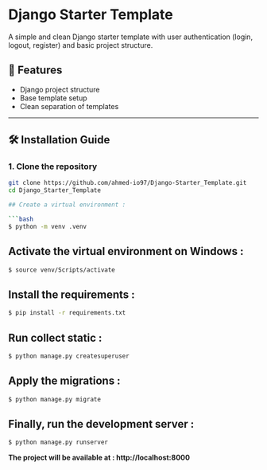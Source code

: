 # Django Starter Template

A simple and clean Django starter template with user authentication (login, logout, register) and basic project structure.

## 🚀 Features

- Django project structure
- Base template setup
- Clean separation of templates

---

## 🛠️ Installation Guide

### 1. Clone the repository

```bash
git clone https://github.com/ahmed-io97/Django-Starter_Template.git
cd Django_Starter_Template

## Create a virtual environment :

```bash
$ python -m venv .venv
```

## Activate the virtual environment on Windows :


```bash
$ source venv/Scripts/activate
```

## Install the requirements :

```bash
$ pip install -r requirements.txt
```

## Run collect static :


```bash
$ python manage.py createsuperuser
```

## Apply the migrations :

```bash
$ python manage.py migrate
```

## Finally, run the development server :

```bash
$ python manage.py runserver
```

<b>The project will be available at :   </b>  **http://localhost:8000**